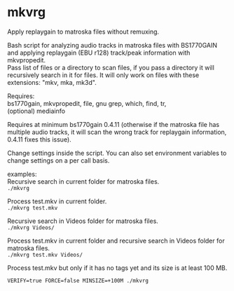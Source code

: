 # mkvrg
Apply replaygain to matroska files without remuxing.

Bash script for analyzing audio tracks in matroska files with BS1770GAIN and applying replaygain (EBU r128) track/peak information with mkvpropedit.  
Pass list of files or a directory to scan files, if you pass a directory it will recursively search in it for files.
It will only work on files with these extensions: "mkv, mka, mk3d".

Requires:  
bs1770gain, mkvpropedit, file, gnu grep, which, find, tr,  
(optional) mediainfo

Requires at minimum bs1770gain 0.4.11 (otherwise if the matroska file has multiple audio tracks, it will scan the wrong track for replaygain information, 0.4.11 fixes this issue).

Change settings inside the script. You can also set environment variables to change settings on a per call basis.

examples:  
Recursive search in current folder for matroska files.  
`./mkvrg`

Process test.mkv in current folder.  
`./mkvrg test.mkv`

Recursive search in Videos folder for matroska files.  
`./mkvrg Videos/`

Process test.mkv in current folder and recursive search in Videos folder for matroska files.  
`./mkvrg test.mkv Videos/`

Process test.mkv but only if it has no tags yet and its size is at least 100 MB.

`VERIFY=true FORCE=false MINSIZE=+100M ./mkvrg`
